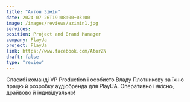 ```yaml
---
title: "Антон Зімін"
date: 2024-07-26T19:08:00+03:00
image: /images/reviews/azimin1.jpg
services:
position: Project and Brand Manager
company: PlayUa
project: PlayUa
link: https://www.facebook.com/AtorZN
draft: false
type: "review"
---
```


Спасибі команді VP Production і особисто Владу Плотникову за їхню працю й розробку аудіобренда для PlayUA. Оперативно і якісно, драйвово й індивідуально!